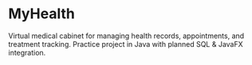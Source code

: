 # MyHealth
Virtual medical cabinet for managing health records, appointments, and treatment tracking.   Practice project in Java with planned SQL &amp; JavaFX integration.
